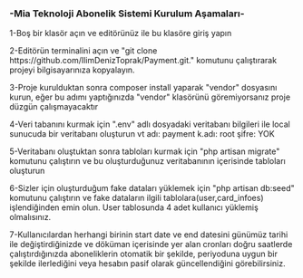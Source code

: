 <h3>-Mia Teknoloji Abonelik Sistemi Kurulum Aşamaları-</h3>
<p>1-Boş bir klasör açın ve editörünüz ile bu klasöre giriş yapın</p>
<p>2-Editörün terminalini açın ve "git clone https://github.com/IlimDenizToprak/Payment.git." komutunu çalıştırarak projeyi bilgisayarınıza kopyalayın.</p>
<p>3-Proje kurulduktan sonra composer install yaparak "vendor" dosyasını kurun, eğer bu adımı yaptığınızda "vendor" klasörünü göremiyorsanız proje düzgün çalışmayacaktır</p>
<p>4-Veri tabanını kurmak için ".env" adlı dosyadaki veritabanı bilgileri ile local sunucuda bir veritabanı oluşturun vt adı: payment k.adı: root şifre: YOK</p>
<p>5-Veritabanı oluştuktan sonra tabloları kurmak için "php artisan migrate" komutunu çalıştırın ve bu oluşturduğunuz veritabanının içerisinde tabloları oluşturun</p>
<p>6-Sizler için oluşturduğum fake dataları yüklemek için "php artisan db:seed" komutunu çalıştırın ve fake dataların ilgili tablolara(user,card_infoes) işlendiğinden emin olun. User tablosunda 4 adet kullanıcı yüklemiş olmalısınız.</p>
<p>7-Kullanıcılardan herhangi birinin start date ve end datesini günümüz tarihi ile değiştirdiğinizde ve döküman içerisinde yer alan cronları doğru saatlerde çalıştırdığınızda aboneliklerin otomatik bir şekilde, periyoduna uygun bir şekilde ilerlediğini veya hesabın pasif olarak güncellendiğini görebilirsiniz.</p>

